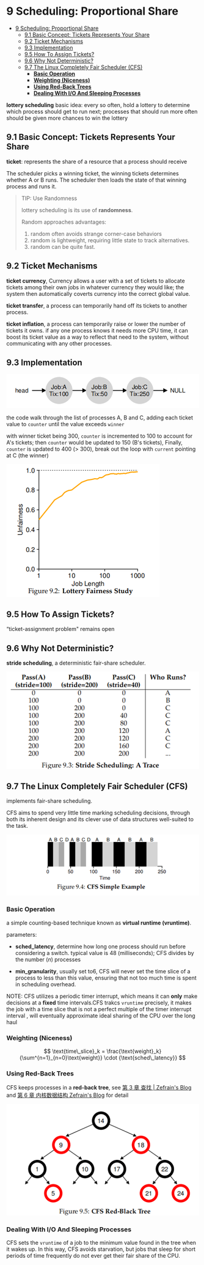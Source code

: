 # 9 Scheduling: Proportional Share

<!--toc:start-->
- [9 Scheduling: Proportional Share](#9-scheduling-proportional-share)
  - [9.1 Basic Concept: Tickets Represents Your Share](#91-basic-concept-tickets-represents-your-share)
  - [9.2 Ticket Mechanisms](#92-ticket-mechanisms)
  - [9.3 Implementation](#93-implementation)
  - [9.5 How To Assign Tickets?](#95-how-to-assign-tickets)
  - [9.6 Why Not Deterministic?](#96-why-not-deterministic)
  - [9.7 The Linux Completely Fair Scheduler (CFS)](#97-the-linux-completely-fair-scheduler-cfs)
    - [**Basic Operation**](#basic-operation)
    - [**Weighting (Niceness)**](#weighting-niceness)
    - [**Using Red-Back Trees**](#using-red-back-trees)
    - [**Dealing With I/O And Sleeping Processes**](#dealing-with-io-and-sleeping-processes)
<!--toc:end-->

**lottery scheduling** basic idea: every so often, hold a lottery to determine which process should get to run next; processes that should run more often should be given more chances to win the lottery

## 9.1 Basic Concept: Tickets Represents Your Share

**ticket**: represents the share of a resource that a process should receive

The scheduler picks a winning ticket, the winning tickets determines whether A or B runs. The scheduler then loads the state of that winning process and runs it.

> TIP: Use Randomness
>
> lottery scheduling is its use of **randomness**.
>
> Random approaches advantages:
>
> 1. random often avoids strange corner-case behaviors
> 2. random is lightweight, requiring little state to track alternatives.
> 3. random can be quite fast.

## 9.2 Ticket Mechanisms

**ticket currency**, Currency allows a user with a set of tickets to allocate tickets among their own jobs in whatever currency they would like; the system then automatically coverts currency into the correct global value.

**ticket transfer**, a process can temporarily hand off its tickets to another process.

**ticket inflation**, a process can temporarily raise or lower the number of tickets it owns. if any one process knows it needs more CPU time, it can boost its ticket value as a way to reflect that need to the system, without communicating with any other processes.

## 9.3 Implementation

![image-20230129143755232](ch09.assets/image-20230129143755232.png)

the code walk through the list of processes A, B and C, adding each ticket value to `counter` until the value exceeds `winner`

with winner ticket being 300, `counter` is incremented to 100 to account for A's tickets; then `counter` would be updated to 150 (B's tickets), Finally, `counter` is updated to 400 (> 300), break out the loop with `current` pointing at C (the winner)

![image-20230129143818559](ch09.assets/image-20230129143818559.png)

## 9.5 How To Assign Tickets?

“ticket-assignment problem" remains open

## 9.6 Why Not Deterministic?

**stride scheduling**, a deterministic fair-share scheduler.

![image-20230129143835086](ch09.assets/image-20230129143835086.png)

## 9.7 The Linux Completely Fair Scheduler (CFS)

implements fair-share scheduling.

CFS aims to spend very little time marking scheduling decisions, through both its inherent design and its clever use of data structures well-suited to the task.

![image-20230129144223765](ch09.assets/image-20230129144223765.png)

### **Basic Operation**

a simple counting-based technique known as **virtual runtime (vruntime)**.

parameters:

- **sched_latency**, determine how long one process should run before considering a switch. typical value is 48 (milliseconds); CFS divides by the number (_n_) processes

- **min_granularity**, usually set to6, CFS will never set the time slice of a process to less than this value, ensuring that not too much time is spent in scheduling overhead.

NOTE: CFS utilizes a periodic timer interrupt, which means it can **only** make decisions at a **fixed** time intervals.CFS trakcs `vruntime` precisely, it makes the job with a time slice that is not a perfect multiple of the timer interrupt interval , will eventually approximate ideal sharing of the CPU over the long haul

### **Weighting (Niceness)**

$$
\text{time\_slice}_k = \frac{\text{weight}_k}{\sum^{n=1}_{n=0}\text{weight}} \cdot {\text{sched\_latency}}
$$

### **Using Red-Back Trees**

CFS keeps processes in a **red-back tree**, see [第 3 章 查找 | Zefrain's Blog](https://zefrain.github.io/docs/TOC/computer/Algorithms/Algorithms/ch03#332-红黑二叉查找树) and [第 6 章 内核数据结构 Zefrain's Blog](https://zefrain.github.io/docs/TOC/computer/kernel/Linux%20Kernel%20Development/ch06#1-%E7%BA%A2%E9%BB%91%E6%A0%91-) for detail

![image-20230129151832254](ch09.assets/image-20230129151832254.png)

### **Dealing With I/O And Sleeping Processes**

CFS sets the `vruntime` of a job to the minimum value found in the tree when it wakes up. In this way, CFS avoids starvation, but jobs that sleep for short periods of time frequently do not ever get their fair share of the CPU.
